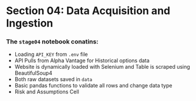 # Section 04: Data Acquisition and Ingestion

### The `stage04` notebook conatins:
- Loading `API_KEY` from `.env` file 
- API Pulls from Alpha Vantage for Historical options data 
- Website is dynamically loaded with Selenium and Table is scraped using BeautifulSoup4
- Both raw datasets saved in `data`
- Basic pandas functions to validate all rows and change data type
- Risk and Assumptions Cell 
